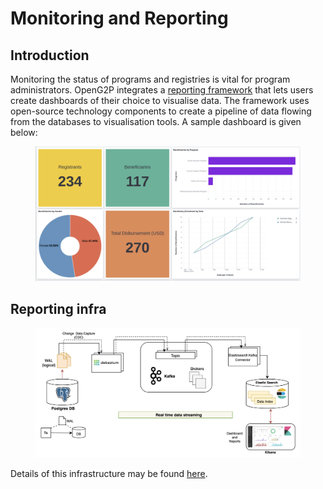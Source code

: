 # Monitoring and Reporting

## Introduction

Monitoring the status of programs and registries is vital for program administrators. OpenG2P integrates a [reporting framework](https://github.com/mosip/reporting) that lets users create dashboards of their choice to visualise data. The framework uses open-source technology components to create a pipeline of data flowing from the databases to visualisation tools.  A sample dashboard is given below:

<figure><img src="../.gitbook/assets/image (5) (1).png" alt=""><figcaption></figcaption></figure>

## Reporting infra

<figure><img src="../.gitbook/assets/image (3) (1).png" alt=""><figcaption></figcaption></figure>

Details of this infrastructure may be found [here](https://github.com/mosip/reporting).
